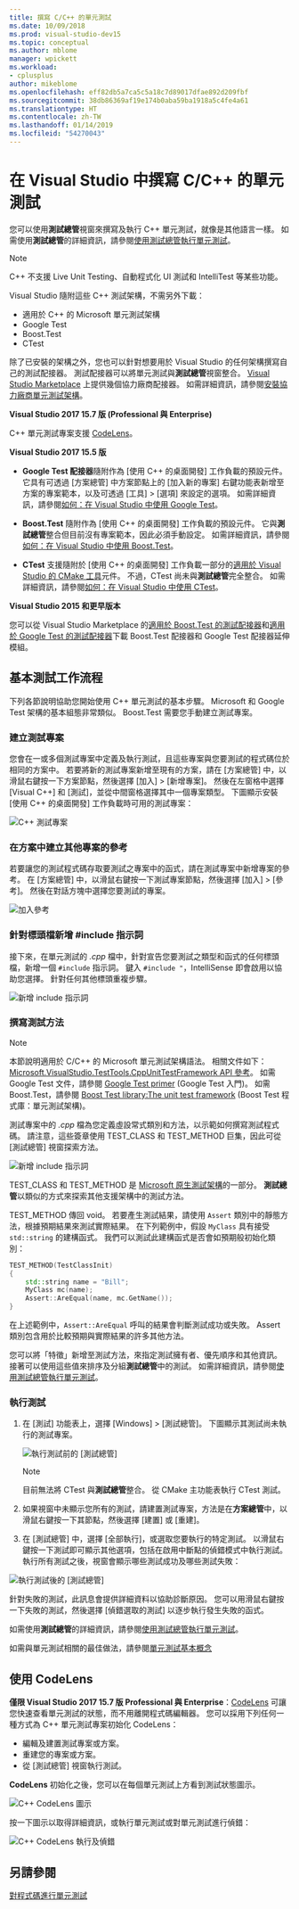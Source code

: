 ```yaml
---
title: 撰寫 C/C++ 的單元測試
ms.date: 10/09/2018
ms.prod: visual-studio-dev15
ms.topic: conceptual
ms.author: mblome
manager: wpickett
ms.workload:
- cplusplus
author: mikeblome
ms.openlocfilehash: eff82db5a7ca5c5a18c7d89017dfae892d209fbf
ms.sourcegitcommit: 38db86369af19e174b0aba59ba1918a5c4fe4a61
ms.translationtype: HT
ms.contentlocale: zh-TW
ms.lasthandoff: 01/14/2019
ms.locfileid: "54270043"
---
```

# <a name="write-unit-tests-for-cc-in-visual-studio"></a>在 Visual Studio 中撰寫 C/C++ 的單元測試

您可以使用**測試總管**視窗來撰寫及執行 C++ 單元測試，就像是其他語言一樣。 如需使用**測試總管**的詳細資訊，請參閱[使用測試總管執行單元測試](run-unit-tests-with-test-explorer.md)。

> [!NOTE]
> C++ 不支援 Live Unit Testing、自動程式化 UI 測試和 IntelliTest 等某些功能。

Visual Studio 隨附這些 C++ 測試架構，不需另外下載：

- 適用於 C++ 的 Microsoft 單元測試架構
- Google Test
- Boost.Test
- CTest

除了已安裝的架構之外，您也可以針對想要用於 Visual Studio 的任何架構撰寫自己的測試配接器。 測試配接器可以將單元測試與**測試總管**視窗整合。 [Visual Studio Marketplace](https://marketplace.visualstudio.com) 上提供幾個協力廠商配接器。 如需詳細資訊，請參閱[安裝協力廠商單元測試架構](install-third-party-unit-test-frameworks.md)。

**Visual Studio 2017 15.7 版 (Professional 與 Enterprise)**

C++ 單元測試專案支援 [CodeLens](../ide/find-code-changes-and-other-history-with-codelens.md)。

**Visual Studio 2017 15.5 版**

- **Google Test 配接器**隨附作為 [使用 C++ 的桌面開發] 工作負載的預設元件。 它具有可透過 [方案總管] 中方案節點上的 [加入新的專案] 右鍵功能表新增至方案的專案範本，以及可透過 [工具] > [選項] 來設定的選項。 如需詳細資訊，請參閱[如何：在 Visual Studio 中使用 Google Test](how-to-use-google-test-for-cpp.md)。

- **Boost.Test** 隨附作為 [使用 C++ 的桌面開發] 工作負載的預設元件。 它與**測試總管**整合但目前沒有專案範本，因此必須手動設定。 如需詳細資訊，請參閱[如何：在 Visual Studio 中使用 Boost.Test](how-to-use-boost-test-for-cpp.md)。

- **CTest** 支援隨附於 [使用 C++ 的桌面開發] 工作負載一部分的[適用於 Visual Studio 的 CMake 工具](/cpp/ide/cmake-tools-for-visual-cpp)元件。 不過，CTest 尚未與**測試總管**完全整合。 如需詳細資訊，請參閱[如何：在 Visual Studio 中使用 CTest](how-to-use-ctest-for-cpp.md)。

**Visual Studio 2015 和更早版本**

您可以從 Visual Studio Marketplace 的[適用於 Boost.Test 的測試配接器](https://marketplace.visualstudio.com/items?itemName=VisualCPPTeam.TestAdapterforBoostTest)和[適用於 Google Test 的測試配接器](https://marketplace.visualstudio.com/items?itemName=VisualCPPTeam.TestAdapterforGoogleTest)下載 Boost.Test 配接器和 Google Test 配接器延伸模組。

## <a name="basic-test-workflow"></a>基本測試工作流程

下列各節說明協助您開始使用 C++ 單元測試的基本步驟。 Microsoft 和 Google Test 架構的基本組態非常類似。 Boost.Test 需要您手動建立測試專案。

### <a name="create-a-test-project"></a>建立測試專案

您會在一或多個測試專案中定義及執行測試，且這些專案與您要測試的程式碼位於相同的方案中。 若要將新的測試專案新增至現有的方案，請在 [方案總管] 中，以滑鼠右鍵按一下方案節點，然後選擇 [加入] > [新增專案]。 然後在左窗格中選擇 [Visual C++] 和 [測試]，並從中間窗格選擇其中一個專案類型。 下圖顯示安裝 [使用 C++ 的桌面開發] 工作負載時可用的測試專案：

![C++ 測試專案](media/cpp-new-test-project.png)

### <a name="create-references-to-other-projects-in-the-solution"></a>在方案中建立其他專案的參考

若要讓您的測試程式碼存取要測試之專案中的函式，請在測試專案中新增專案的參考。 在 [方案總管] 中，以滑鼠右鍵按一下測試專案節點，然後選擇 [加入] > [參考]。 然後在對話方塊中選擇您要測試的專案。

![加入參考](media/cpp-add-ref-test-project.png)

### <a name="add-include-directives-for-header-files"></a>針對標頭檔新增 #include 指示詞

接下來，在單元測試的 *.cpp* 檔中，針對宣告您要測試之類型和函式的任何標頭檔，新增一個 `#include` 指示詞。 鍵入 `#include "`，IntelliSense 即會啟用以協助您選擇。 針對任何其他標頭重複步驟。

![新增 include 指示詞](media/cpp-add-includes-test-project.png)

### <a name="write-test-methods"></a>撰寫測試方法

> [!NOTE]
> 本節說明適用於 C/C++ 的 Microsoft 單元測試架構語法。 相關文件如下：[Microsoft.VisualStudio.TestTools.CppUnitTestFramework API 參考](microsoft-visualstudio-testtools-cppunittestframework-api-reference.md)。 如需 Google Test 文件，請參閱 [Google Test primer](https://github.com/google/googletest/blob/master/googletest/docs/primer.md) (Google Test 入門)。 如需 Boost.Test，請參閱 [Boost Test library:The unit test framework](http://www.boost.org/doc/libs/1_46_0/libs/test/doc/html/utf.html) (Boost Test 程式庫：單元測試架構)。

測試專案中的 *.cpp* 檔為您定義虛設常式類別和方法，以示範如何撰寫測試程式碼。 請注意，這些簽章使用 TEST_CLASS 和 TEST_METHOD 巨集，因此可從 [測試總管] 視窗探索方法。

![新增 include 指示詞](media/cpp-write-test-methods.png)

TEST_CLASS 和 TEST_METHOD 是 [Microsoft 原生測試架構](microsoft-visualstudio-testtools-cppunittestframework-api-reference.md)的一部分。 **測試總管**以類似的方式來探索其他支援架構中的測試方法。

TEST_METHOD 傳回 void。 若要產生測試結果，請使用 `Assert` 類別中的靜態方法，根據預期結果來測試實際結果。 在下列範例中，假設 `MyClass` 具有接受 `std::string` 的建構函式。 我們可以測試此建構函式是否會如預期般初始化類別：

```cpp
TEST_METHOD(TestClassInit)
{
    std::string name = "Bill";
    MyClass mc(name);
    Assert::AreEqual(name, mc.GetName());
}
```

在上述範例中，`Assert::AreEqual` 呼叫的結果會判斷測試成功或失敗。 Assert 類別包含用於比較預期與實際結果的許多其他方法。

您可以將「特徵」新增至測試方法，來指定測試擁有者、優先順序和其他資訊。 接著可以使用這些值來排序及分組**測試總管**中的測試。 如需詳細資訊，請參閱[使用測試總管執行單元測試](run-unit-tests-with-test-explorer.md)。

### <a name="run-the-tests"></a>執行測試

1. 在 [測試] 功能表上，選擇 [Windows] > [測試總管]。 下圖顯示其測試尚未執行的測試專案。

   ![執行測試前的 [測試總管]](media/cpp-test-explorer.png)

   > [!NOTE]
   > 目前無法將 CTest 與**測試總管**整合。 從 CMake 主功能表執行 CTest 測試。

1. 如果視窗中未顯示您所有的測試，請建置測試專案，方法是在**方案總管**中，以滑鼠右鍵按一下其節點，然後選擇 [建置] 或 [重建]。

1. 在 [測試總管] 中，選擇 [全部執行]，或選取您要執行的特定測試。 以滑鼠右鍵按一下測試即可顯示其他選項，包括在啟用中斷點的偵錯模式中執行測試。 執行所有測試之後，視窗會顯示哪些測試成功及哪些測試失敗：

![執行測試後的 [測試總管]](media/cpp-test-explorer-passed.png)

針對失敗的測試，此訊息會提供詳細資料以協助診斷原因。 您可以用滑鼠右鍵按一下失敗的測試，然後選擇 [偵錯選取的測試] 以逐步執行發生失敗的函式。

如需使用**測試總管**的詳細資訊，請參閱[使用測試總管執行單元測試](run-unit-tests-with-test-explorer.md)。

如需與單元測試相關的最佳做法，請參閱[單元測試基本概念](unit-test-basics.md)

## <a name="use-codelens"></a>使用 CodeLens

**僅限 Visual Studio 2017 15.7 版 Professional 與 Enterprise**：[CodeLens](../ide/find-code-changes-and-other-history-with-codelens.md) 可讓您快速查看單元測試的狀態，而不用離開程式碼編輯器。 您可以採用下列任何一種方式為 C++ 單元測試專案初始化 CodeLens：

- 編輯及建置測試專案或方案。
- 重建您的專案或方案。
- 從 [測試總管] 視窗執行測試。

**CodeLens** 初始化之後，您可以在每個單元測試上方看到測試狀態圖示。

![C++ CodeLens 圖示](media/cpp-test-codelens-icons.png)

 按一下圖示以取得詳細資訊，或執行單元測試或對單元測試進行偵錯：

![C++ CodeLens 執行及偵錯](media/cpp-test-codelens-run-debug.png)

## <a name="see-also"></a>另請參閱

[對程式碼進行單元測試](unit-test-your-code.md)
